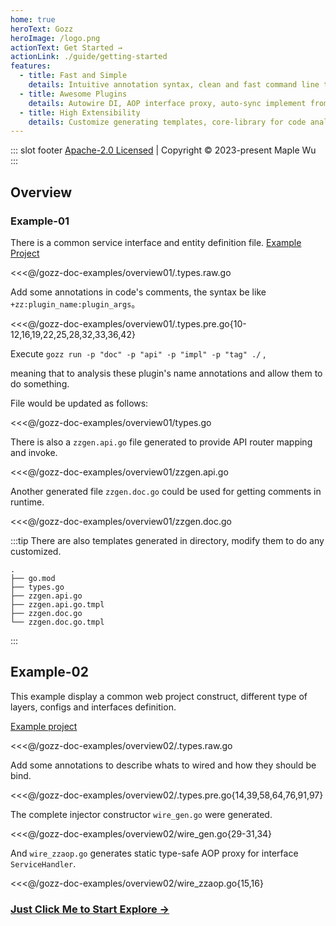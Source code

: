 ```yaml
---
home: true
heroText: Gozz
heroImage: /logo.png
actionText: Get Started →
actionLink: ./guide/getting-started
features:
  - title: Fast and Simple
    details: Intuitive annotation syntax, clean and fast command line tools, runtime-dependencies-free generated codes.
  - title: Awesome Plugins
    details: Autowire DI, AOP interface proxy, auto-sync implement from interface, ORM, API router mapping and so on.
  - title: High Extensibility
    details: Customize generating templates, core-library for code analysis, edit and generate. external .so plugins supported.
---
```



::: slot footer
[Apache-2.0 Licensed](https://github.com/go-zing/gozz/blob/main/LICENSE) | Copyright © 2023-present Maple Wu
:::

## Overview

### Example-01

There is a common service interface and entity definition file.
[Example Project](https://github.com/go-zing/gozz-doc-examples/tree/main/overview01)

<<<@/gozz-doc-examples/overview01/.types.raw.go

Add some annotations in code's comments, the syntax be like `+zz:plugin_name:plugin_args`。

<<<@/gozz-doc-examples/overview01/.types.pre.go{10-12,16,19,22,25,28,32,33,36,42}

Execute `gozz run -p "doc" -p "api" -p "impl" -p "tag" ./` ,

meaning that to analysis these plugin's name annotations and allow them to do something.

File would be updated as follows:

<<<@/gozz-doc-examples/overview01/types.go

There is also a `zzgen.api.go` file generated to provide API router mapping and invoke.

<<<@/gozz-doc-examples/overview01/zzgen.api.go

Another generated file `zzgen.doc.go` could be used for getting comments in runtime.

<<<@/gozz-doc-examples/overview01/zzgen.doc.go

:::tip
There are also templates generated in directory, modify them to do any customized.

```
.
├── go.mod
├── types.go
├── zzgen.api.go
├── zzgen.api.go.tmpl
├── zzgen.doc.go
└── zzgen.doc.go.tmpl
```

:::

## Example-02

This example display a common web project construct,
different type of layers, configs and interfaces definition.

[Example project](https://github.com/go-zing/gozz-doc-examples/tree/main/overview02)

<<<@/gozz-doc-examples/overview02/.types.raw.go

Add some annotations to describe whats to wired and how they should be bind.

<<<@/gozz-doc-examples/overview02/.types.pre.go{14,39,58,64,76,91,97}

The complete injector constructor `wire_gen.go` were generated.

<<<@/gozz-doc-examples/overview02/wire_gen.go{29-31,34}

And `wire_zzaop.go` generates static type-safe AOP proxy for interface `ServiceHandler`.

<<<@/gozz-doc-examples/overview02/wire_zzaop.go{15,16}


### [Just Click Me to Start Explore →](guide)
